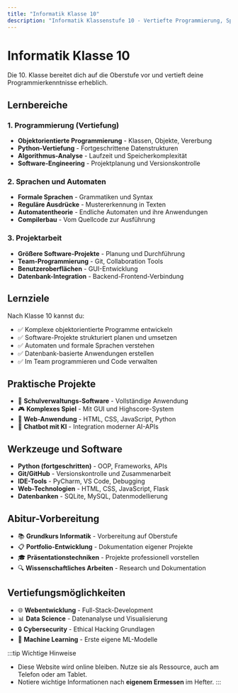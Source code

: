 ```yaml
---
title: "Informatik Klasse 10"
description: "Informatik Klassenstufe 10 - Vertiefte Programmierung, Sprachen und Automaten, komplexe Projekte und Abitur-Vorbereitung"
---
```


# Informatik Klasse 10

Die 10. Klasse bereitet dich auf die Oberstufe vor und vertieft deine Programmierkenntnisse erheblich.

## Lernbereiche

### 1. Programmierung (Vertiefung)
- **Objektorientierte Programmierung** - Klassen, Objekte, Vererbung
- **Python-Vertiefung** - Fortgeschrittene Datenstrukturen
- **Algorithmus-Analyse** - Laufzeit und Speicherkomplexität
- **Software-Engineering** - Projektplanung und Versionskontrolle

### 2. Sprachen und Automaten
- **Formale Sprachen** - Grammatiken und Syntax
- **Reguläre Ausdrücke** - Mustererkennung in Texten
- **Automatentheorie** - Endliche Automaten und ihre Anwendungen
- **Compilerbau** - Vom Quellcode zur Ausführung

### 3. Projektarbeit
- **Größere Software-Projekte** - Planung und Durchführung
- **Team-Programmierung** - Git, Collaboration Tools
- **Benutzeroberflächen** - GUI-Entwicklung
- **Datenbank-Integration** - Backend-Frontend-Verbindung

## Lernziele

Nach Klasse 10 kannst du:
- ✅ Komplexe objektorientierte Programme entwickeln
- ✅ Software-Projekte strukturiert planen und umsetzen
- ✅ Automaten und formale Sprachen verstehen
- ✅ Datenbank-basierte Anwendungen erstellen
- ✅ Im Team programmieren und Code verwalten

## Praktische Projekte
- 🎯 **Schulverwaltungs-Software** - Vollständige Anwendung
- 🎮 **Komplexes Spiel** - Mit GUI und Highscore-System
- 📱 **Web-Anwendung** - HTML, CSS, JavaScript, Python
- 🤖 **Chatbot mit KI** - Integration moderner AI-APIs

## Werkzeuge und Software
- **Python (fortgeschritten)** - OOP, Frameworks, APIs
- **Git/GitHub** - Versionskontrolle und Zusammenarbeit
- **IDE-Tools** - PyCharm, VS Code, Debugging
- **Web-Technologien** - HTML, CSS, JavaScript, Flask
- **Datenbanken** - SQLite, MySQL, Datenmodellierung

## Abitur-Vorbereitung
- 📚 **Grundkurs Informatik** - Vorbereitung auf Oberstufe
- 📋 **Portfolio-Entwicklung** - Dokumentation eigener Projekte
- 🎓 **Präsentationstechniken** - Projekte professionell vorstellen
- 🔍 **Wissenschaftliches Arbeiten** - Research und Dokumentation

## Vertiefungsmöglichkeiten
- 🌐 **Webentwicklung** - Full-Stack-Development
- 📊 **Data Science** - Datenanalyse und Visualisierung
- 🔒 **Cybersecurity** - Ethical Hacking Grundlagen
- 🤖 **Machine Learning** - Erste eigene ML-Modelle

:::tip Wichtige Hinweise
- Diese Website wird online bleiben. Nutze sie als Ressource, auch am Telefon oder am Tablet.
- Notiere wichtige Informationen nach **eigenem Ermessen** im Hefter.
:::